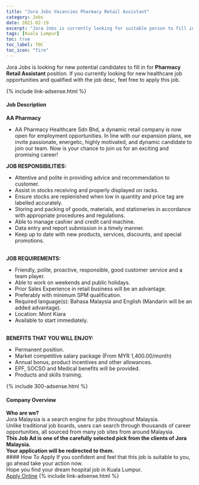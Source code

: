 ```yaml
---
title: "Jora Jobs Vacancies Pharmacy Retail Assistant" 
category: Jobs 
date: 2021-02-19 
excerpt: "Jora Jobs is currently looking for suitable person to fill in the Pharmacy Retail Assistant which positioned at Kuala Lumpur" 
tags: [Kuala Lumpur] 
toc: true 
toc_label: TOC 
toc_icon: "fire" 
--- 
```


<p>Jora Jobs is looking for new potential candidates to fill in for <b>Pharmacy Retail Assistant</b> position. If you currently looking for new healthcare job opportunities and qualified with the job desc, feel free to apply this job.
</p>{% include link-adsense.html %} 
<div><div><h4>Job Description</h4></div><div><div><span><div><div><strong>AA Pharmacy</strong></div><div><ul><li>AA Pharmacy Healthcare Sdn Bhd, a dynamic retail company is now open for employment opportunities. In line with our expansion plans, we invite passionate, energetic, highly motivated, and dynamic candidate to join our team. Now is your chance to join us for an exciting and promising career!</li></ul><div><strong>JOB RESPONSIBILITIES:</strong></div><ul><li>Attentive and polite in providing advice and recommendation to customer.</li><li>Assist in stocks receiving and properly displayed on racks.</li><li>Ensure stocks are replenished when low in quantity and price tag are labelled accurately.</li><li>Storing and packing of goods, materials, and stationeries in accordance with appropriate procedures and regulations.</li><li>Able to manage cashier and credit card machine.</li><li>Data entry and report submission in a timely manner.</li><li>Keep up to date with new products, services, discounts, and special promotions.</li></ul><div><br><strong>JOB REQUIREMENTS:</strong></div><ul><li>Friendly, polite, proactive, responsible, good customer service and a team player.</li><li>Able to work on weekends and public holidays.</li><li>Prior Sales Experience in retail business will be an advantage.</li><li>Preferably with minimum SPM qualification.</li><li>Required language(s): Bahasa Malaysia and English (Mandarin will be an added advantage).</li><li>Location: Mont Kiara</li><li>Available to start immediately.</li></ul><div><br><strong>BENEFITS THAT YOU WILL ENJOY:</strong></div><ul><li>Permanent position.</li><li>Market competitive salary package (From MYR 1,400.00/month)</li><li>Annual bonus, product incentives and other allowances.</li><li>EPF, SOCSO and Medical benefits will be provided.</li><li>Products and skills training.</li></ul></div></div></span></div></div></div> 
{% include 300-adsense.html %} 
<div><div><h4>Company Overview</h4></div><div><div><span><div><div>
<strong>Who are we?</strong></div>
<div>
	Jora Malaysia is a search engine for jobs throughout Malaysia.<br>
	Unlike traditional job boards, users can search through thousands of career opportunities, all sourced from many job sites from around Malaysia.&#160;</div>
<div>
<div>
<strong>This Job Ad is one of the carefully selected pick from the clients of Jora Malaysia.</strong></div>
<div>
<strong>Your application will be redirected to them.</strong></div>
</div></div></span></div></div></div> 
#### How To Apply 
If you confident and feel that this job is suitable to you, go ahead take your action now. <br/> 
Hope you find your dream hospital job in Kuala Lumpur. <br/> 
<a href="https://www.jobstreet.com.my/en/job/pharmacy-retail-assistant-4485982?jobId=jobstreet-my-job-4485982" class="btn btn--warning" target="_blank" rel="nofollow noopenner">Apply Online</a> 
{% include link-adsense.html %} 